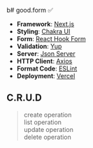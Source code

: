 b# good.form ✅

- **Framework**: [Next.js](https://nextjs.org/)
- **Styling**: [Chakra UI](https://chakra-ui.com/)
- **Form**: [React Hook Form](https://react-hook-form.com/)
- **Validation**: [Yup](https://react-hook-form.com/get-started/#SchemaValidation)
- **Server**: [Json Server](https://www.npmjs.com/package/json-server)
- **HTTP Client**: [Axios](https://axios-http.com/)
- **Format Code**: [ESLint](https://eslint.org/)
- **Deployment**: [Vercel](https://vercel.com)

## C.R.U.D

> create operation </br>
> list operation </br>
> update operation </br>
> delete operation</br>
